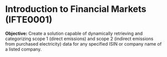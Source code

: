 # Introduction to Financial Markets (IFTE0001)

**Objective:** Create a solution capable of dynamically retrieving and categorizing scope 1 (direct emissions) and scope 2
(indirect emissions from purchased electricity) data for any specified ISIN or company name of a listed company.